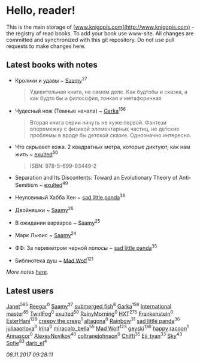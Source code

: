 # Hello, reader!
This is the main storage of [www.knigopis.com](http://www.knigopis.com) - the registry of read books.
To add your book use www-site. All changes are committed and synchronized with this git repository.
Do not use pull requests to make changes here.


## Latest books with notes
* Кролики и удавы ~ [Saamy](users/115/115226508-vkontakte)<sup>27</sup>
    > Удивительная книга, на самом деле. Как будтобы и сказка, а как будто бы и философия, тонкая и метафоричная

* Чудесный нож (Темные начала) ~ [Garka](users/115/115753719718250012620-google)<sup>156</sup>
    > Вторая книга серии ничуть не хуже первой. Фэнтези вперемежку с физикой элементарных частиц, не детские проблемы в вроде бы детской сказке. Однозначно интересно.

* Что скрывает кожа. 2 квадратных метра, которые диктуют, как нам жить ~ [exulted](users/100/100599204551896265722-google)<sup>50</sup>
    > ISBN: 978-5-699-93449-2

* Separation and Its Discontents: Toward an Evolutionary Theory of Anti-Semitism ~ [exulted](users/100/100599204551896265722-google)<sup>49</sup>

* Неуловимый Хабба Хен ~ [sad little panda](users/188/1882525281990290-facebook)<sup>36</sup>

* Двойняшки ~ [Saamy](users/115/115226508-vkontakte)<sup>26</sup>

* В ожидании варваров ~ [Saamy](users/115/115226508-vkontakte)<sup>25</sup>

* Марк Льюис ~ [Saamy](users/115/115226508-vkontakte)<sup>24</sup>

* ФФ: За периметром черной полосы ~ [sad little panda](users/188/1882525281990290-facebook)<sup>35</sup>

* Библиотека душ ~ [Mad Wolf](users/947/94738840-vkontakte)<sup>121</sup>


_More notes [here](latest_books_with_notes.md)._


## Latest users
[Janet](users/108/108113656204404967440-google)<sup>595</sup> 
[Reegar](users/105/105136817181380670385-google)<sup>0</sup> 
[Saamy](users/115/115226508-vkontakte)<sup>27</sup> 
[submerged fish](users/471/471364154-yandex)<sup>8</sup> 
[Garka](users/115/115753719718250012620-google)<sup>156</sup> 
[International master](users/741/74140988-vkontakte)<sup>85</sup> 
[TwirlFog](users/106/106140569182133730393-google)<sup>0</sup> 
[exulted](users/100/100599204551896265722-google)<sup>50</sup> 
[RainyMorning](users/100/100779836483978880031-google)<sup>0</sup> 
[HXT](users/100/100002563462782-facebook)<sup>275</sup> 
[Frankenstein](users/791/79123726-vkontakte)<sup>0</sup> 
[EsterHani](users/305/30558181-vkontakte)<sup>128</sup> 
[creepy the creep](users/765/76561198074910028-steam)<sup>1</sup> 
[altagona](users/173/17345048-vkontakte)<sup>0</sup> 
[Rainbow](users/109/109787328219839805802-google)<sup>31</sup> 
[sad little panda](users/188/1882525281990290-facebook)<sup>36</sup> 
[juliaaorlova](users/159/159437508-vkontakte)<sup>0</sup> 
[Irina](users/113/113960663475359392680-google)<sup>0</sup> 
[miracolo_bella](users/180/180139283-vkontakte)<sup>55</sup> 
[Mad Wolf](users/947/94738840-vkontakte)<sup>123</sup> 
[geyski](users/221/221959664-vkontakte)<sup>136</sup> 
[happy racoon](users/111/111457946792566623164-google)<sup>1</sup> 
[Annascor](users/103/103601326114648384406-google)<sup>0</sup> 
[AlexeyNovikov](users/170/170278332-vkontakte)<sup>40</sup> 
[coltranejohnson](users/330/330150317-vkontakte)<sup>0</sup> 
[Chiffi](users/105/105831994080785626680-google)<sup>35</sup> 
[Eji_tyan](users/235/2352103981-twitter)<sup>33</sup> 
[Sky](users/118/118049897850017649660-google)<sup>43</sup> 
[Sofie](users/485/48568611-vkontakte)<sup>83</sup> 
[darb_el](users/184/184135339-vkontakte)<sup>4</sup> 


_08.11.2017 09:28:11_
